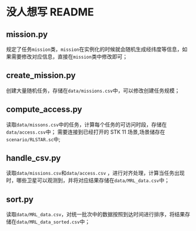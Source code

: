 # 没人想写 README

## mission.py

规定了任务`mission`类，`mission`在实例化的时候就会随机生成经纬度等信息，如果需要修改对应信息，直接在`mission`类中修改即可；

## create_mission.py

创建大量随机任务，存储在`data/missions.csv`中，可以修改创建任务规模；

## compute_access.py

读取`data/missons.csv`中的任务，计算每个任务的可访问时段，存储在`data/access.csv`中；
需要连接到已经打开的 STK 11 场景,场景储存在`scenario/RLSTAR.sc`中;

## handle_csv.py

读取`data/missions.csv`和`data/access.csv`
，进行对齐处理，计算当任务出现时，哪些卫星可以观测到，并将对应结果存储在`data/MRL_data.csv`中；

## sort.py

读取`data/MRL_data.csv`，对统一批次中的数据按照到达时间进行排序，将结果存储在`data/MRL_data_sorted.csv`中；
